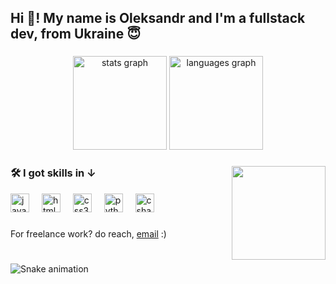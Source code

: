 <h2 align="left">Hi 👋! My name is Oleksandr and I'm a fullstack dev, from Ukraine 😇</h2>

###

<div align="center">
  <img src="https://github-readme-stats.vercel.app/api?username=sanUAman&hide_title=false&hide_rank=false&show_icons=true&include_all_commits=true&count_private=true&disable_animations=false&theme=dracula&locale=en&hide_border=false" height="150" alt="stats graph"  />
  <img src="https://github-readme-stats.vercel.app/api/top-langs?username=sanUAman&locale=en&hide_title=false&layout=compact&card_width=320&langs_count=5&theme=dracula&hide_border=false" height="150" alt="languages graph"  />
</div>

###

<img align="right" height="150" src="https://media4.giphy.com/media/v1.Y2lkPTc5MGI3NjExM2ZnZDUyczdobGh4d3lwemVtM200Ync3aXdmeTdsaGRnYzl4MzV2dyZlcD12MV9pbnRlcm5hbF9naWZfYnlfaWQmY3Q9Zw/TKM6SzSnB9l6vjp4oQ/giphy.gif"  />

###

<h3 align="left">🛠️ I got skills in ↓</h2>

<div align="left">
  <img src="https://cdn.jsdelivr.net/gh/devicons/devicon/icons/javascript/javascript-original.svg" height="30" alt="javascript logo"  />
  <img width="12" />
  <img src="https://cdn.jsdelivr.net/gh/devicons/devicon/icons/html5/html5-original.svg" height="30" alt="html5 logo"  />
  <img width="12" />
  <img src="https://cdn.jsdelivr.net/gh/devicons/devicon/icons/css3/css3-original.svg" height="30" alt="css3 logo"  />
  <img width="12" />
  <img src="https://cdn.jsdelivr.net/gh/devicons/devicon/icons/python/python-original.svg" height="30" alt="python logo"  />
  <img width="12" />
  <img src="https://cdn.jsdelivr.net/gh/devicons/devicon/icons/csharp/csharp-original.svg" height="30" alt="csharp logo"  />
</div>

###

<p>For freelance work? do reach, <a href="https://mail.google.com/mail/u/0/#inbox?compose=jrjtWvNPMjlZdfTKBBBdFnGqJDzSClKtkmqDlWfKSJKLksDBSlQLpsfBjGBQqGvVqKHwVpMV">email</a> :)</p>

###

<br clear="both">

<img src="https://raw.githubusercontent.com/sanUAman/sanUAman/output/snake.svg" alt="Snake animation" />

###

<!---
sanUAman/sanUAman is a ✨ special ✨ repository because its `README.md` (this file) appears on your GitHub profile.
You can click the Preview link to take a look at your changes.
--->
